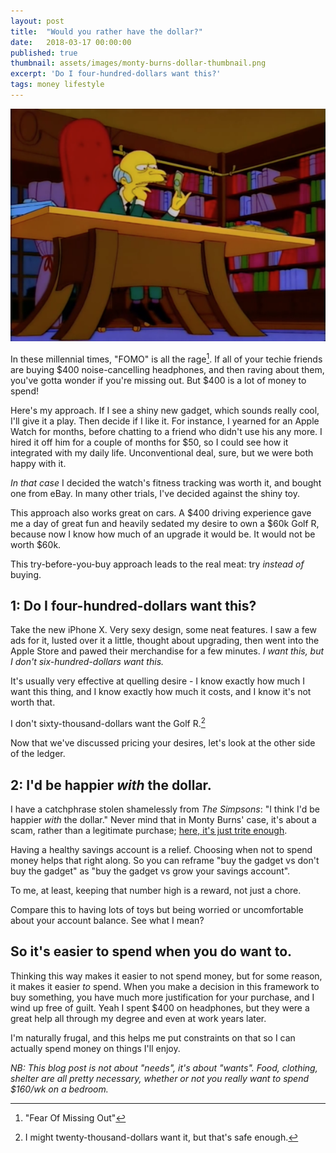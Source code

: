 ```yaml
---
layout: post
title:	"Would you rather have the dollar?"
date:	2018-03-17 00:00:00
published: true
thumbnail: assets/images/monty-burns-dollar-thumbnail.png
excerpt: 'Do I four-hundred-dollars want this?'
tags: money lifestyle
---
```


![Screenshot of Monty Burns looking at a dollar bill.](/assets/images/monty-burns-dollar.png)

In these millennial times, "FOMO" is all the rage[^2]. If all of your techie friends are buying $400 noise-cancelling headphones, and then raving about them, you've gotta wonder if you're missing out. But $400 is a lot of money to spend!

[^2]: "Fear Of Missing Out"

Here's my approach. If I see a shiny new gadget, which sounds really cool, I'll give it a play. Then decide if I like it. For instance, I yearned for an Apple Watch for months, before chatting to a friend who didn't use his any more. I hired it off him for a couple of months for $50, so I could see how it integrated with my daily life. Unconventional deal, sure, but we were both happy with it.

_In that case_ I decided the watch's fitness tracking was worth it, and bought one from eBay. In many other trials, I've decided against the shiny toy.

This approach also works great on cars. A $400 driving experience gave me a day of great fun and heavily sedated my desire to own a $60k Golf R, because now I know how much of an upgrade it would be. It would not be worth $60k.

This try-before-you-buy approach leads to the real meat: try *instead of* buying.

## 1: Do I four-hundred-dollars want this?

Take the new iPhone X. Very sexy design, some neat features. I saw a few ads for it, lusted over it a little, thought about upgrading, then went into the Apple Store and pawed their merchandise for a few minutes. _I want this, but I don't six-hundred-dollars want this._

It's usually very effective at quelling desire - I know exactly how much I want this thing, and I know exactly how much it costs, and I know it's not worth that.

I don't sixty-thousand-dollars want the Golf R.[^1]

[^1]: I might twenty-thousand-dollars want it, but that's safe enough.

Now that we've discussed pricing your desires, let's look at the other side of the ledger.


## 2: I'd be happier _with_ the dollar.

I have a catchphrase stolen shamelessly from _The Simpsons_: "I think I'd be happier _with_ the dollar." Never mind that in Monty Burns' case, it's about a scam, rather than a legitimate purchase; [here, it's just trite enough](https://www.youtube.com/watch?v=BWwAk7XwoWY).

Having a healthy savings account is a relief. Choosing when not to spend money helps that right along. So you can reframe "buy the gadget vs don't buy the gadget" as "buy the gadget vs grow your savings account".

To me, at least, keeping that number high is a reward, not just a chore.

Compare this to having lots of toys but being worried or uncomfortable about your account balance. See what I mean?


## So it's easier to spend when you do want to.

Thinking this way makes it easier to not spend money, but for some reason, it makes it easier *to* spend. When you make a decision in this framework to buy something, you have much more justification for your purchase, and I wind up free of guilt. Yeah I spent $400 on headphones, but they were a great help all through my degree and even at work years later.

I'm naturally frugal, and this helps me put constraints on that so I can actually spend money on things I'll enjoy.


_NB: This blog post is not about "needs", it's about "wants". Food, clothing, shelter are all pretty necessary, whether or not you really want to spend $160/wk on a bedroom._
